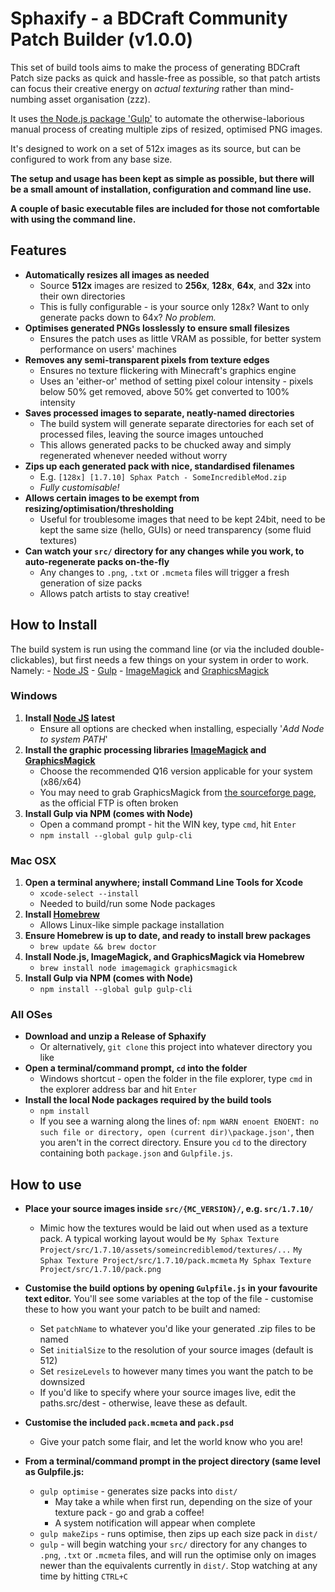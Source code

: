 Sphaxify - a BDCraft Community Patch Builder (v1.0.0)
================================================================================
This set of build tools aims to make the process of generating BDCraft Patch size packs as quick and hassle-free as possible, so that patch artists can focus their creative energy on *actual texturing* rather than mind-numbing asset organisation (zzz).

It uses [the Node.js package 'Gulp'](http://gulpjs.com/) to automate the otherwise-laborious manual process of creating multiple zips of resized, optimised PNG images.

It's designed to work on a set of 512x images as its source, but can be configured to work from any base size.

**The setup and usage has been kept as simple as possible, but there will be a small amount of installation, configuration and command line use.**

**A couple of basic executable files are included for those not comfortable with using the command line.**


Features
--------------------------------------------------------------------------------
- **Automatically resizes all images as needed**
    - Source **512x** images are resized to **256x**, **128x**, **64x**, and **32x** into their own directories
    - This is fully configurable - is your source only 128x? Want to only generate packs down to 64x? *No problem.*
- **Optimises generated PNGs losslessly to ensure small filesizes**
    - Ensures the patch uses as little VRAM as possible, for better system performance on users' machines
- **Removes any semi-transparent pixels from texture edges**
    - Ensures no texture flickering with Minecraft's graphics engine
    - Uses an 'either-or' method of setting pixel colour intensity - pixels below 50% get removed, above 50% get converted to 100% intensity
- **Saves processed images to separate, neatly-named directories**
    - The build system will generate separate directories for each set of processed files, leaving the source images untouched
    - This allows generated packs to be chucked away and simply regenerated whenever needed without worry
- **Zips up each generated pack with nice, standardised filenames**
    - E.g. `[128x] [1.7.10] Sphax Patch - SomeIncredibleMod.zip`
    - *Fully customisable!*
- **Allows certain images to be exempt from resizing/optimisation/thresholding**
    - Useful for troublesome images that need to be kept 24bit, need to be kept the same size (hello, GUIs) or need transparency (some fluid textures)
- **Can watch your `src/` directory for any changes while you work, to auto-regenerate packs on-the-fly**
    - Any changes to `.png`, `.txt` or `.mcmeta` files will trigger a fresh generation of size packs
    - Allows patch artists to stay creative!


How to Install
--------------------------------------------------------------------------------
The build system is run using the command line (or via the included double-clickables), but first needs a few things on your system in order to work. Namely:
    - [Node JS](https://nodejs.org/en/)
    - [Gulp](http://gulpjs.com/)
    - [ImageMagick](http://www.imagemagick.org/script/binary-releases.php#windows) and [GraphicsMagick](http://www.graphicsmagick.org/download.html)

### Windows ###
1. **Install [Node JS](https://nodejs.org/en/) latest**
    - Ensure all options are checked when installing, especially '*Add Node to system PATH*'
2. **Install the graphic processing libraries [ImageMagick](http://www.imagemagick.org/script/binary-releases.php#windows) and [GraphicsMagick](http://www.graphicsmagick.org/download.html)**
    - Choose the recommended Q16 version applicable for your system (x86/x64)
    - You may need to grab GraphicsMagick from [the sourceforge page](https://sourceforge.net/projects/graphicsmagick/files/graphicsmagick-binaries/), as the official FTP is often broken
3. **Install Gulp via NPM (comes with Node)**
    - Open a command prompt - hit the WIN key, type `cmd`, hit `Enter`
    - `npm install --global gulp gulp-cli`

### Mac OSX ###
1. **Open a terminal anywhere; install Command Line Tools for Xcode**
    - `xcode-select --install`
    - Needed to build/run some Node packages
2. **Install [Homebrew](http://brew.sh/)**
    - Allows Linux-like simple package installation
3. **Ensure Homebrew is up to date, and ready to install brew packages**
    - `brew update && brew doctor`
4. **Install Node.js, ImageMagick, and GraphicsMagick via Homebrew**
    - `brew install node imagemagick graphicsmagick`
5. **Install Gulp via NPM (comes with Node)**
    - `npm install --global gulp gulp-cli`

### All OSes ###

- **Download and unzip a Release of Sphaxify**
    - Or alternatively, `git clone` this project into whatever directory you like
- **Open a terminal/command prompt, `cd` into the folder**
    - Windows shortcut - open the folder in the file explorer, type `cmd` in the explorer address bar and hit `Enter`
- **Install the local Node packages required by the build tools**
    - `npm install`
    - If you see a warning along the lines of: `npm WARN enoent ENOENT: no such file or directory, open (current dir)\package.json'`, then you aren't in the correct directory. Ensure you `cd` to the directory containing both `package.json` and `Gulpfile.js`.


How to use
--------------------------------------------------------------------------------
- **Place your source images inside `src/{MC_VERSION}/`, e.g. `src/1.7.10/`**
    - Mimic how the textures would be laid out when used as a texture pack. A typical working layout would be
    `My Sphax Texture Project/src/1.7.10/assets/someincrediblemod/textures/...`
    `My Sphax Texture Project/src/1.7.10/pack.mcmeta`
    `My Sphax Texture Project/src/1.7.10/pack.png`

- **Customise the build options by opening `Gulpfile.js` in your favourite text editor.** You'll see some variables at the top of the file - customise these to how you want your patch to be built and named:
    - Set `patchName` to whatever you'd like your generated .zip files to be named
    - Set `initialSize` to the resolution of your source images (default is 512)
    - Set `resizeLevels` to however many times you want the patch to be downsized
    - If you'd like to specify where your source images live, edit the paths.src/dest - otherwise, leave these as default.

- **Customise the included `pack.mcmeta` and `pack.psd`**
    - Give your patch some flair, and let the world know who you are!

- **From a terminal/command prompt in the project directory (same level as Gulpfile.js:**
    - `gulp optimise` - generates size packs into `dist/`
        - May take a while when first run, depending on the size of your texture pack - go and grab a coffee!
        - A system notification will appear when complete
    - `gulp makeZips` - runs optimise, then zips up each size pack in `dist/`
    - `gulp` - will begin watching your `src/` directory for any changes to `.png`, `.txt` or `.mcmeta` files, and will run the optimise only on images newer than the equivalents currently in `dist/`. Stop watching at any time by hitting `CTRL+C`
